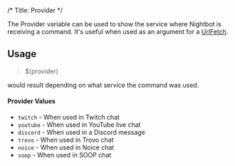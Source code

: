 /*
Title: Provider
*/

The Provider variable can be used to show the service where Nightbot is receiving a command. It's useful when used as an argument for a [UrlFetch](https://docs.nightbot.tv/variables/urlfetch).

## Usage

> $(provider)

would result depending on what service the command was used.

#### Provider Values

* `twitch` - When used in Twitch chat
* `youtube` - When used in YouTube live chat
* `discord` - When used in a Discord message
* `trovo` - When used in Trovo chat
* `noice` - When used in Noice chat
* `soop` - When used in SOOP chat
